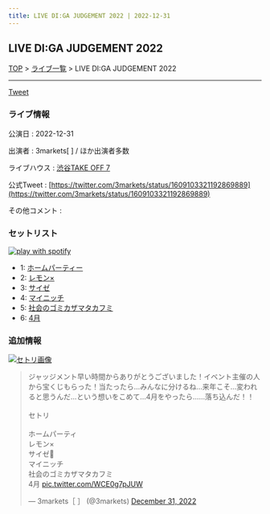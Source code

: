 ```yaml
---
title: LIVE DI:GA JUDGEMENT 2022 | 2022-12-31
---
```

## LIVE DI:GA JUDGEMENT 2022

[TOP](/setlist/) > [ライブ一覧](lives.html) > LIVE DI:GA JUDGEMENT 2022

___

<a href="https://twitter.com/share?ref_src=twsrc%5Etfw" data-text="3markets[ ]セットリスト > LIVE DI:GA JUDGEMENT 2022" class="twitter-share-button" data-via="3markets" data-hashtags="3markets" data-related="3markets" data-show-count="false">Tweet</a>

### ライブ情報

公演日
:    2022-12-31

出演者
:    3markets[ ] / ほか出演者多数

ライブハウス
:    [渋谷TAKE OFF 7](livehouse049.html)

公式Tweet
:    [https://twitter.com/3markets/status/1609103321192869889](https://twitter.com/3markets/status/1609103321192869889)

その他コメント
:    

### セットリスト


[![play with spotify](images/spotify-icon.png)](https://open.spotify.com/playlist/2swvyevVG9CrsgBRO0L5zd)



*  1: [ホームパーティー](song011.html)
*  2: [レモン×](song003.html)
*  3: [サイゼ](song004.html)
*  4: [マイニッチ](song046.html)
*  5: [社会のゴミカザマタカフミ](song002.html)
*  6: [4月](song029.html)


### 追加情報

[![セトリ画像](images/048.jpg)](images/048.jpg)


<blockquote class="twitter-tweet"><p lang="ja" dir="ltr">ジャッジメント早い時間からありがとうございました！イベント主催の人から宝くじもらった！当たったら…みんなに分けるね…来年こそ…変われると思うんだ…という想いをこめて…4月をやったら……落ち込んだ！！<br><br>セトリ<br><br>ホームパーティ<br>レモン×<br>サイゼ🎥<br>マイニッチ<br>社会のゴミカザマタカフミ<br>4月 <a href="https://t.co/WCE0g7pJUW">pic.twitter.com/WCE0g7pJUW</a></p>&mdash; 3markets［ ］ (@3markets) <a href="https://twitter.com/3markets/status/1609103321192869889?ref_src=twsrc%5Etfw">December 31, 2022</a></blockquote>
<script async src="https://platform.twitter.com/widgets.js" charset="utf-8"></script>




<script async src="https://platform.twitter.com/widgets.js" charset="utf-8"></script>